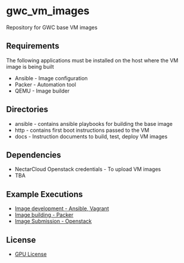 gwc_vm_images
=========
Repository for GWC base VM images

Requirements
------------
The following applications must be installed on the host where the VM image is being built
* Ansible - Image configuration
* Packer - Automation tool
* QEMU - Image builder

Directories
--------------
* ansible - contains ansible playbooks for building the base image
* http - contains first boot instructions passed to the VM
* docs - Instruction documents to build, test, deploy VM images

Dependencies
------------
* NectarCloud Openstack credentials - To upload VM images
* TBA

Example Executions
----------------
* [Image development - Ansible, Vagrant](./docs/IMAGE_DEVELOPMENT.md)
* [Image building - Packer](./docs/IMAGE_BUILD.md)
* [Image Submission - Openstack](./docs/IMAGE_SUBMISSION)

License
-------
* [GPU License](./LICENCE.md)
